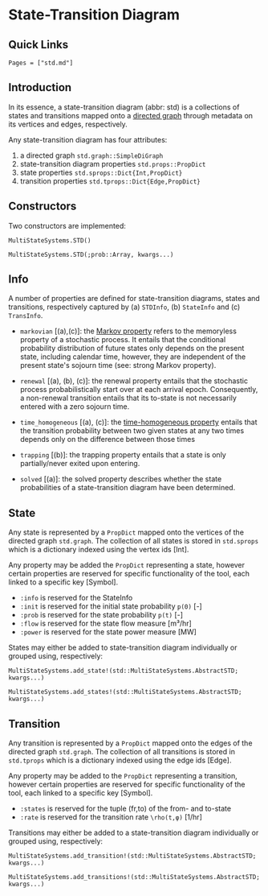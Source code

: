 # State-Transition Diagram

## Quick Links

```@index
Pages = ["std.md"]
```

## Introduction

In its essence, a state-transition diagram (abbr: std) is a collections of
states and transitions mapped onto a
[directed graph](https://en.wikipedia.org/wiki/Directed_graph) through metadata
on its vertices and edges, respectively.

Any state-transition diagram has four attributes:
1. a directed graph `std.graph::SimpleDiGraph`
2. state-transition diagram properties `std.props::PropDict`
3. state properties `std.sprops::Dict{Int,PropDict}`
4. transition properties `std.tprops::Dict{Edge,PropDict}`

## Constructors

Two constructors are implemented:
```@docs
MultiStateSystems.STD()
```

```@docs
MultiStateSystems.STD(;prob::Array, kwargs...)
```

## Info

A number of properties are defined for state-transition diagrams, states and
transitions, respectively captured by (a) `STDInfo`, (b) `StateInfo` and (c)
`TransInfo`.

* `markovian` [(a),(c)]:
    the [Markov property](https://en.wikipedia.org/wiki/Markov_property) refers
    to the memoryless property of a stochastic process. It entails that the
    conditional probability distribution of future states only depends on the
    present state, including calendar time, however, they are independent of the
    present state's sojourn time (see: strong Markov property).

* `renewal` [(a), (b), (c)]:
    the renewal property entails that the stochastic process probabilistically start
    over at each arrival epoch. Consequently, a non-renewal transition entails that
    its to-state is not necessarily entered with a zero sojourn time.

* `time_homogeneous` [(a), (c)]:
    the [time-homogeneous property](https://stats.oecd.org/glossary/detail.asp?ID=3674)
    entails that the transition probability between two given states at any two
    times depends only on the difference between those times

* `trapping` [(b)]:
    the trapping property entails that a state is only partially/never exited upon
    entering.

* `solved` [(a)]:
    the solved property describes whether the state probabilities of a
    state-transition diagram have been determined.

## State

Any state is represented by a `PropDict` mapped onto the vertices of the
directed graph `std.graph`. The collection of all states is stored in
`std.sprops` which is a dictionary indexed using the vertex ids [Int].

Any property may be added the `PropDict` representing a state, however certain
properties are reserved for specific functionality of the tool, each linked to
a specific key [Symbol].

* `:info` is reserved for the StateInfo
* `:init` is reserved for the initial state probability ``p(0)`` [-]
* `:prob` is reserved for the state probability ``p(t)`` [-]
* `:flow` is reserved for the state flow measure [m³/hr]
* `:power` is reserved for the state power measure [MW]

States may either be added to state-transition diagram individually or grouped
using, respectively:

```@docs
MultiStateSystems.add_state!(std::MultiStateSystems.AbstractSTD; kwargs...)
```

```@docs
MultiStateSystems.add_states!(std::MultiStateSystems.AbstractSTD; kwargs...)
```

## Transition

Any transition is represented by a `PropDict` mapped onto the edges of the
directed graph `std.graph`. The collection of all transitions is stored in
`std.tprops` which is a dictionary indexed using the edge ids [Edge].

Any property may be added to the `PropDict` representing a transition, however
certain properties are reserved for specific functionality of the tool, each
linked to a specific key [Symbol].

* `:states` is reserved for the tuple (fr,to) of the from- and to-state
* `:rate` is reserved for the transition rate ``\rho(t,φ)`` [1/hr]

Transitions may either be added to a state-transition diagram individually or
grouped using, respectively:

```@docs
MultiStateSystems.add_transition!(std::MultiStateSystems.AbstractSTD; kwargs...)
```

```@docs
MultiStateSystems.add_transitions!(std::MultiStateSystems.AbstractSTD; kwargs...)
```
